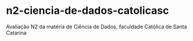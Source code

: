 # n2-ciencia-de-dados-catolicasc
Avaliação N2 da matéria de Ciência de Dados, faculdade Católica de Santa Catarina
